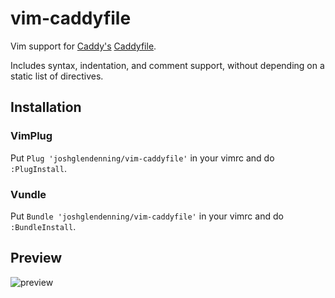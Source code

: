 # vim-caddyfile

Vim support for [Caddy's](https://caddyserver.com/) [Caddyfile](https://caddyserver.com/docs/caddyfile).

Includes syntax, indentation, and comment support, without depending on a static list of directives.

## Installation
### VimPlug
Put `Plug 'joshglendenning/vim-caddyfile'` in your vimrc and do `:PlugInstall`.
### Vundle
Put `Bundle 'joshglendenning/vim-caddyfile'` in your vimrc and do `:BundleInstall`.

## Preview
![preview](https://raw.githubusercontent.com/joshglendenning/vim-caddyfile/master/images/caddyfile-preview.png)
